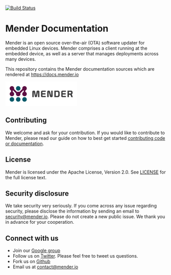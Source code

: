 <!--AUTOVERSION: "mendersoftware/mender-docs.svg?branch=%"/ignore-->
[![Build Status](https://travis-ci.org/mendersoftware/mender-docs.svg?branch=master)](https://travis-ci.org/mendersoftware/mender-docs)

# Mender Documentation

Mender is an open source over-the-air (OTA) software updater for embedded Linux
devices. Mender comprises a client running at the embedded device, as well as
a server that manages deployments across many devices.

This repository contains the Mender documentation sources which are rendered
at https://docs.mender.io

![Mender logo](mender_logo.png)

## Contributing

<!--AUTOVERSION: "mendersoftware/mender/blob/%/CONTRIBUTING.md"/ignore-->
We welcome and ask for your contribution. If you would like to contribute to
Mender, please read our guide on how to best get started [contributing code or
documentation](https://github.com/mendersoftware/mender/blob/master/CONTRIBUTING.md).

## License

<!--AUTOVERSION: "mendersoftware/mender/blob/%/LICENSE"/ignore-->
Mender is licensed under the Apache License, Version 2.0. See
[LICENSE](https://github.com/mendersoftware/mender/blob/master/LICENSE) for the
full license text.

## Security disclosure

We take security very seriously. If you come across any issue regarding
security, please disclose the information by sending an email to
[security@mender.io](security@mender.io). Please do not create a new public
issue. We thank you in advance for your cooperation.

## Connect with us

* Join our [Google
  group](https://groups.google.com/a/lists.mender.io/forum/#!forum/mender)
* Follow us on [Twitter](https://twitter.com/mender_io?target=_blank). Please
  feel free to tweet us questions.
* Fork us on [Github](https://github.com/mendersoftware)
* Email us at [contact@mender.io](mailto:contact@mender.io)
